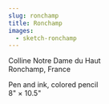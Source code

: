 ```yaml
---
slug: ronchamp
title: Ronchamp
images:
  - sketch-ronchamp
---
```

Colline Notre Dame du Haut  
Ronchamp, France

Pen and ink, colored pencil  
8" × 10.5"